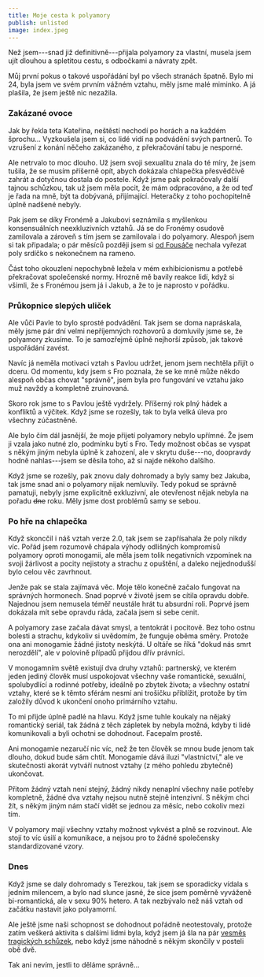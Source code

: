 ```yaml
---
title: Moje cesta k polyamory
publish: unlisted
image: index.jpeg
---
```


Než jsem---snad již definitivně---přijala <span title='from Greek πολύ poly, "many, several", and Latin amor, "love"'>polyamory</span> za vlastní, musela jsem ujít dlouhou a spletitou cestu, s odbočkami a návraty zpět.

Můj první pokus o takové uspořádání byl po všech stranách špatně. Bylo mi 24, byla jsem ve svém prvním vážném vztahu, měly jsme malé miminko. A já plašila, že jsem ještě nic nezažila.

### Zakázané ovoce

Jak by řekla teta Kateřina, neštěstí nechodí po horách a na každém šprochu... Vyzkoušela jsem si, co lidé vidí na podvádění svých partnerů. To vzrušení z konání něčeho zakázaného, z překračování tabu je nesporné.

Ale netrvalo to moc dlouho. Už jsem svoji sexualitu znala do té míry, že jsem tušila, že se musím příšerně opít, abych dokázala chlapečka přesvědčivě zahrát a dotyčnou dostala do postele. Když jsme pak pokračovaly další tajnou schůzkou, tak už jsem měla pocit, že mám odpracováno, a že od teď je řada na mně, být ta dobývaná, přijímající. Heteračky z toho pochopitelně úplně nadšené nebyly.

Pak jsem se díky Fronémě a Jakubovi seznámila s myšlenkou konsensuálních neexkluzivních vztahů. Já se do Fronémy osudově zamilovala a zároveň s tím jsem se zamilovala i do polyamory. Alespoň jsem si tak připadala; o pár měsíců později jsem si [od Fousáče](https://facebook.com/inkdividual/) nechala vyřezat poly srdíčko s nekonečnem na rameno.

Část toho okouzlení nepochybně ležela v mém exhibicionismu a potřebě překračovat společenské normy. Hrozně mě bavily reakce lidí, když si všimli, že s Fronémou jsem já i Jakub, a že to je naprosto v pořádku.  

### Průkopnice slepých uliček

Ale vůči Pavle to bylo sprosté podvádění. Tak jsem se doma napráskala, měly jsme pár dní velmi nepříjemných rozhovorů a domluvily jsme se, že polyamory zkusíme. To je samozřejmě úplně nejhorší způsob, jak takové uspořádání zavést.

Navíc já neměla motivaci vztah s Pavlou udržet, jenom jsem nechtěla přijít o dceru. Od momentu, kdy jsem s Fro poznala, že se ke mně může někdo alespoň občas chovat "správně", jsem byla pro fungování ve vztahu jako muž navždy a  kompletně zruinovaná.

Skoro rok jsme to s Pavlou ještě vydržely. Příšerný rok plný hádek a konfliktů a výčitek. Když jsme se rozešly, tak to byla velká úleva pro všechny zúčastněné. 

Ale bylo čím dál jasnější, že moje přijetí polyamory nebylo upřímné. Že jsem ji vzala jako nutné zlo, podmínku bytí s Fro. Tedy možnost občas se vyspat s někým jiným nebyla úplně k zahození, ale v skrytu duše---no, doopravdy hodně nahlas---jsem se děsila toho, až si najde někoho dalšího.

Když jsme se rozešly, pak znovu daly dohromady a byly samy bez Jakuba, tak jsme snad ani o polyamory nijak nemluvily. Tedy pokud se správně pamatuji, nebyly jsme explicitně exkluzivní, ale otevřenost nějak nebyla na pořadu <s>dne</s> roku. Měly jsme dost problémů samy se sebou.

### Po hře na chlapečka

Když skoncčil i náš vztah verze 2.0, tak jsem se zapřísahala že poly nikdy víc. Pořád jsem rozumově chápala výhody odlišných kompromisů polyamory oproti monogamii, ale měla jsem tolik negativních vzpomínek na svoji žárlivost a pocity nejistoty a strachu z opuštění, a daleko nejjednodušší bylo celou věc zavrhnout.

<p class="pullquote-right" data-pullquote='Ani monogamie žádné jistoty neskýtá. Sice se říká “dokud smrt nerozdělí”, ale v 50% přijdou právníci dřív.'>Jenže pak se stala zajímavá věc. Moje tělo konečně začalo fungovat na správných hormonech. Snad poprvé v životě jsem se cítila opravdu dobře. Najednou jsem nemusela téměř neustále hrát tu absurdní roli. Poprvé jsem dokázala mít sebe opravdu ráda, začala jsem si sebe cenit.</p>

A polyamory zase začala dávat smysl, a tentokrát i&nbsp;pocitově. Bez toho ostnu bolesti a strachu, kdykoliv si uvědomím, že funguje oběma směry. Protože ona ani monogamie žádné jistoty neskýtá. U oltáře se říká "dokud nás smrt nerozdělí", ale v polovině případů přijdou dřív právníci.

V monogamním světě existují dva druhy vztahů: partnerský, ve kterém jeden jediný člověk musí uspokojovat všechny vaše romantické, sexuální, spolubydlící a rodinné potřeby, ideálně po zbytek života; a všechny ostatní vztahy, které se k těmto sférám nesmí ani trošičku přiblížit, protože by tím založily důvod k ukončení onoho primárního vztahu.

To mi přijde úplně padlé na hlavu. Když jsme tuhle koukaly na nějaký romantický seriál, tak žádná z těch zápletek by nebyla možná, kdyby ti lidé komunikovali a byli ochotni se dohodnout. Facepalm prostě.

Ani monogamie nezaručí nic víc, než že ten člověk se mnou bude jenom tak dlouho, dokud bude sám chtít. Monogamie dává iluzi "vlastnictví," ale ve skutečnosti akorát vytváří nutnost vztahy (z mého pohledu zbytečně) ukončovat.

Přitom žádný vztah není stejný, žádný nikdy nenaplní všechny naše potřeby kompletně, žádné dva vztahy nejsou nutně stejně intenzivní. S někým chci žít, s někým jiným nám stačí vidět se jednou za měsíc, nebo cokoliv mezi tím.

V polyamory mají všechny vztahy možnost vykvést a plně se rozvinout. Ale stojí to víc úsilí a komunikace, a nejsou pro to žádné společensky standardizované vzory. 

### Dnes

Když jsme se daly dohromady s Terezkou, tak jsem se sporadicky vídala s jedním milencem, a bylo nad slunce jasné, že sice jsem poměrně vyváženě bi-romantická, ale v sexu 90% hetero. A tak nezbývalo než náš vztah od začátku nastavit jako polyamorní.

Ale ještě jsme naši schopnost se dohodnout pořádně neotestovaly, protože zatím veškerá aktivita s dalšími lidmi byla, když jsem já šla na pár [vesměs tragických schůzek](/prvni-rande/), nebo když jsme náhodně s někým skončily v posteli obě dvě.

Tak ani nevím, jestli to děláme správně...